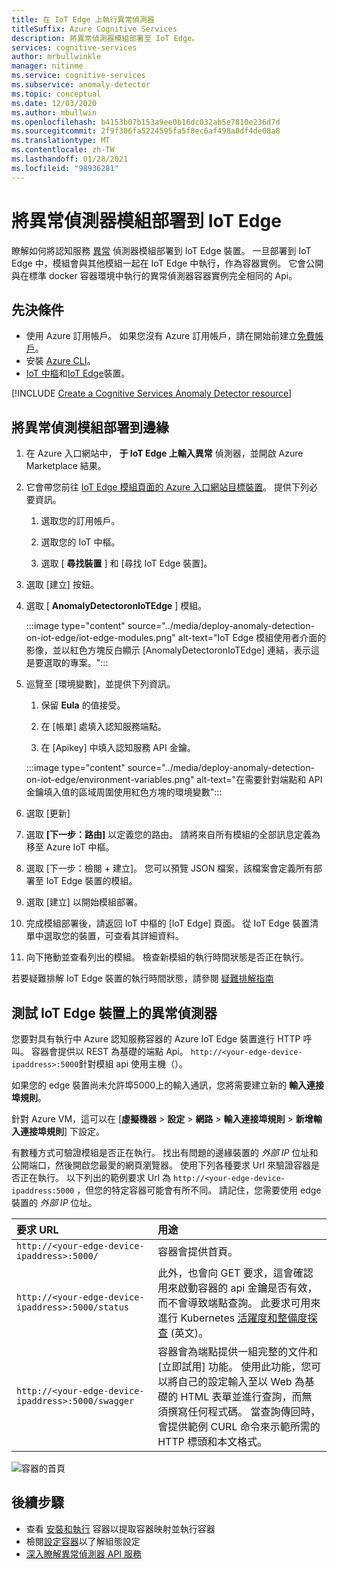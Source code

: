 ```yaml
---
title: 在 IoT Edge 上執行異常偵測器
titleSuffix: Azure Cognitive Services
description: 將異常偵測器模組部署至 IoT Edge。
services: cognitive-services
author: mrbullwinkle
manager: nitinme
ms.service: cognitive-services
ms.subservice: anomaly-detector
ms.topic: conceptual
ms.date: 12/03/2020
ms.author: mbullwin
ms.openlocfilehash: b4153b07b153a9ee0b16dc032ab5e7810e236d7d
ms.sourcegitcommit: 2f9f306fa5224595fa5f8ec6af498a0df4de08a8
ms.translationtype: MT
ms.contentlocale: zh-TW
ms.lasthandoff: 01/28/2021
ms.locfileid: "98936281"
---
```

# <a name="deploy-an-anomaly-detector-module-to-iot-edge"></a>將異常偵測器模組部署到 IoT Edge

瞭解如何將認知服務 [異常](../anomaly-detector-container-howto.md) 偵測器模組部署到 IoT Edge 裝置。 一旦部署到 IoT Edge 中，模組會與其他模組一起在 IoT Edge 中執行，作為容器實例。 它會公開與在標準 docker 容器環境中執行的異常偵測器容器實例完全相同的 Api。 

## <a name="prerequisites"></a>先決條件

* 使用 Azure 訂用帳戶。 如果您沒有 Azure 訂用帳戶，請在開始前建立[免費帳戶](https://azure.microsoft.com/free)。
* 安裝 [Azure CLI](/cli/azure/install-azure-cli)。
* [IoT 中樞](../../../iot-hub/iot-hub-create-through-portal.md)和[IoT Edge](../../../iot-edge/quickstart-linux.md)裝置。

[!INCLUDE [Create a Cognitive Services Anomaly Detector resource](../includes/create-anomaly-detector-resource.md)]

## <a name="deploy-the-anomaly-detection-module-to-the-edge"></a>將異常偵測模組部署到邊緣

1. 在 Azure 入口網站中， **于 IoT Edge 上輸入異常** 偵測器，並開啟 Azure Marketplace 結果。
2. 它會帶您前往 [IoT Edge 模組頁面的 Azure 入口網站目標裝置](https://portal.azure.com/#create/azure-cognitive-service.edge-anomaly-detector)。 提供下列必要資訊。

    1. 選取您的訂用帳戶。

    1. 選取您的 IoT 中樞。

    1. 選取 [ **尋找裝置** ] 和 [尋找 IoT Edge 裝置]。

3. 選取 [建立] 按鈕。

4. 選取 [ **AnomalyDetectoronIoTEdge** ] 模組。

    :::image type="content" source="../media/deploy-anomaly-detection-on-iot-edge/iot-edge-modules.png" alt-text="IoT Edge 模組使用者介面的影像，並以紅色方塊反白顯示 [AnomalyDetectoronIoTEdge] 連結，表示這是要選取的專案。":::

5. 巡覽至 [環境變數]，並提供下列資訊。

    1.  保留 **Eula** 的值接受。

    1. 在 [帳單] 處填入認知服務端點。

    1. 在 [Apikey] 中填入認知服務 API 金鑰。

    :::image type="content" source="../media/deploy-anomaly-detection-on-iot-edge/environment-variables.png" alt-text="在需要針對端點和 API 金鑰填入值的區域周圍使用紅色方塊的環境變數":::

6. 選取 [更新]

7. 選取 **[下一步：路由]** 以定義您的路由。 請將來自所有模組的全部訊息定義為移至 Azure IoT 中樞。

8. 選取 [下一步：檢閱 + 建立]。 您可以預覽 JSON 檔案，該檔案會定義所有部署至 IoT Edge 裝置的模組。
    
9. 選取 [建立] 以開始模組部署。

10. 完成模組部署後，請返回 IoT 中樞的 [IoT Edge] 頁面。 從 IoT Edge 裝置清單中選取您的裝置，可查看其詳細資料。

11. 向下捲動並查看列出的模組。 檢查新模組的執行時間狀態是否正在執行。 

若要疑難排解 IoT Edge 裝置的執行時間狀態，請參閱 [疑難排解指南](../../../iot-edge/troubleshoot.md)

## <a name="test-anomaly-detector-on-an-iot-edge-device"></a>測試 IoT Edge 裝置上的異常偵測器

您要對具有執行中 Azure 認知服務容器的 Azure IoT Edge 裝置進行 HTTP 呼叫。 容器會提供以 REST 為基礎的端點 Api。 `http://<your-edge-device-ipaddress>:5000`針對模組 api 使用主機（）。

如果您的 edge 裝置尚未允許埠5000上的輸入通訊，您將需要建立新的 **輸入連接埠規則**。 

針對 Azure VM，這可以在 [**虛擬機器**  >  **設定**  >  **網路**  >  **輸入連接埠規則**  >  **新增輸入連接埠規則**] 下設定。

有數種方式可驗證模組是否正在執行。 找出有問題的邊緣裝置的 *外部 IP* 位址和公開端口，然後開啟您最愛的網頁瀏覽器。 使用下列各種要求 Url 來驗證容器是否正在執行。 以下列出的範例要求 Url 為 `http://<your-edge-device-ipaddress:5000` ，但您的特定容器可能會有所不同。 請記住，您需要使用 edge 裝置的 *外部 IP* 位址。

| 要求 URL | 用途 |
|:-------------|:---------|
| `http://<your-edge-device-ipaddress>:5000/` | 容器會提供首頁。 |
| `http://<your-edge-device-ipaddress>:5000/status` | 此外，也會向 GET 要求，這會確認用來啟動容器的 api 金鑰是否有效，而不會導致端點查詢。 此要求可用來進行 Kubernetes [活躍度和整備度探查](https://kubernetes.io/docs/tasks/configure-pod-container/configure-liveness-readiness-probes/) \(英文\)。 |
| `http://<your-edge-device-ipaddress>:5000/swagger` | 容器會為端點提供一組完整的文件和 [立即試用] 功能。 使用此功能，您可以將自己的設定輸入至以 Web 為基礎的 HTML 表單並進行查詢，而無須撰寫任何程式碼。 當查詢傳回時，會提供範例 CURL 命令來示範所需的 HTTP 標頭和本文格式。 |

![容器的首頁](../../../../includes/media/cognitive-services-containers-api-documentation/container-webpage.png)

## <a name="next-steps"></a>後續步驟

* 查看 [安裝和執行](../anomaly-detector-container-configuration.md) 容器以提取容器映射並執行容器
* 檢閱[設定容器](../anomaly-detector-container-configuration.md)以了解組態設定
* [深入瞭解異常偵測器 API 服務](https://go.microsoft.com/fwlink/?linkid=2080698&clcid=0x409)
